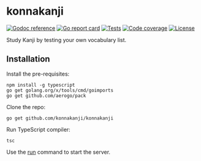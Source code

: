 # konnakanji

[![Godoc reference][godoc-image]][godoc-url]
[![Go report card][goreportcard-image]][goreportcard-url]
[![Tests][travis-image]][travis-url]
[![Code coverage][codecov-image]][codecov-url]
[![License][license-image]][license-url]

Study Kanji by testing your own vocabulary list.

## Installation

Install the pre-requisites:

```
npm install -g typescript
go get golang.org/x/tools/cmd/goimports
go get github.com/aerogo/pack
```

Clone the repo:

```
go get github.com/konnakanji/konnakanji
```

Run TypeScript compiler:

```
tsc
```

Use the [run](https://github.com/aerogo/run) command to start the server.

[godoc-image]: https://godoc.org/github.com/konnakanji/konnakanji?status.svg
[godoc-url]: https://godoc.org/github.com/konnakanji/konnakanji
[goreportcard-image]: https://goreportcard.com/badge/github.com/konnakanji/konnakanji
[goreportcard-url]: https://goreportcard.com/report/github.com/konnakanji/konnakanji
[travis-image]: https://travis-ci.org/konnakanji/konnakanji.svg?branch=master
[travis-url]: https://travis-ci.org/konnakanji/konnakanji
[codecov-image]: https://codecov.io/gh/konnakanji/konnakanji/branch/master/graph/badge.svg
[codecov-url]: https://codecov.io/gh/konnakanji/konnakanji
[license-image]: https://img.shields.io/badge/license-MIT-blue.svg
[license-url]: https://github.com/konnakanji/konnakanji/blob/master/LICENSE
